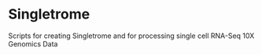 # Singletrome

Scripts for creating Singletrome and for processing single cell RNA-Seq 10X Genomics Data

